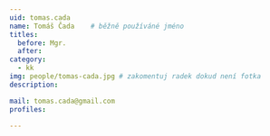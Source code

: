 ```yaml
---
uid: tomas.cada
name: Tomáš Čada 	# běžně používáné jméno
titles:
  before: Mgr.
  after:
category:
  - kk
img: people/tomas-cada.jpg # zakomentuj radek dokud není fotka
description: 

mail: tomas.cada@gmail.com
profiles:
 
---
```

